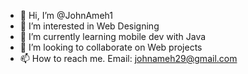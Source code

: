 - 👋 Hi, I’m @JohnAmeh1
- 👀 I’m interested in Web Designing
- 🌱 I’m currently learning mobile dev with Java
- 💞️ I’m looking to collaborate on Web projects
- 📫 How to reach me. Email: johnameh29@gmail.com

<!---
JohnAmeh1/JohnAmeh1 is a ✨ special ✨ repository because its `README.md` (this file) appears on your GitHub profile.
You can click the Preview link to take a look at your changes.
--->
